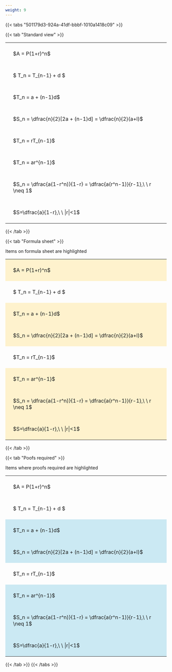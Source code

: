 ```yaml
---
weight: 9
---
```


{{< tabs "501179d3-924a-41df-bbbf-1010a1418c09" >}}

{{< tab "Standard view" >}}

<style type="text/css">
#T_b5c43 th.col_heading {
  text-align: left;
  font-size: 1em;
}
#T_b5c43 td {
  text-align: left;
  font-size: 1em;
  padding: 1.5em;
}
</style>
<table id="T_b5c43">
  <thead>
  </thead>
  <tbody>
    <tr>
      <td id="T_b5c43_row0_col0" class="data row0 col0" >$A = P(1+r)^n$</td>
    </tr>
    <tr>
      <td id="T_b5c43_row1_col0" class="data row1 col0" >$ T_n = T_{n-1} + d $</td>
    </tr>
    <tr>
      <td id="T_b5c43_row2_col0" class="data row2 col0" >$T_n = a + (n-1)d$</td>
    </tr>
    <tr>
      <td id="T_b5c43_row3_col0" class="data row3 col0" >$S_n = \dfrac{n}{2}[2a + (n-1)d] = \dfrac{n}{2}(a+l)$</td>
    </tr>
    <tr>
      <td id="T_b5c43_row4_col0" class="data row4 col0" >$T_n = rT_{n-1}$</td>
    </tr>
    <tr>
      <td id="T_b5c43_row5_col0" class="data row5 col0" >$T_n = ar^{n-1}$</td>
    </tr>
    <tr>
      <td id="T_b5c43_row6_col0" class="data row6 col0" >$S_n = \dfrac{a(1-r^n)}{1-r} = \dfrac{a(r^n-1)}{r-1},\ \  r \neq 1$</td>
    </tr>
    <tr>
      <td id="T_b5c43_row7_col0" class="data row7 col0" >$S=\dfrac{a}{1-r},\ \ |r|<1$</td>
    </tr>
  </tbody>
</table>
{{< /tab >}}

{{< tab "Formula sheet" >}}

Items on formula sheet are highlighted 
<br>
<style type="text/css">
#T_104ce th.col_heading {
  text-align: left;
  font-size: 1em;
}
#T_104ce td {
  text-align: left;
  font-size: 1em;
  padding: 1.5em;
}
#T_104ce_row0_col0, #T_104ce_row2_col0, #T_104ce_row3_col0, #T_104ce_row5_col0, #T_104ce_row6_col0, #T_104ce_row7_col0 {
  background-color: rgba(255,194,10, 0.2);
}
#T_104ce_row1_col0, #T_104ce_row4_col0 {
  background-color: rgba(0,0,0,0);
}
</style>
<table id="T_104ce">
  <thead>
  </thead>
  <tbody>
    <tr>
      <td id="T_104ce_row0_col0" class="data row0 col0" >$A = P(1+r)^n$</td>
    </tr>
    <tr>
      <td id="T_104ce_row1_col0" class="data row1 col0" >$ T_n = T_{n-1} + d $</td>
    </tr>
    <tr>
      <td id="T_104ce_row2_col0" class="data row2 col0" >$T_n = a + (n-1)d$</td>
    </tr>
    <tr>
      <td id="T_104ce_row3_col0" class="data row3 col0" >$S_n = \dfrac{n}{2}[2a + (n-1)d] = \dfrac{n}{2}(a+l)$</td>
    </tr>
    <tr>
      <td id="T_104ce_row4_col0" class="data row4 col0" >$T_n = rT_{n-1}$</td>
    </tr>
    <tr>
      <td id="T_104ce_row5_col0" class="data row5 col0" >$T_n = ar^{n-1}$</td>
    </tr>
    <tr>
      <td id="T_104ce_row6_col0" class="data row6 col0" >$S_n = \dfrac{a(1-r^n)}{1-r} = \dfrac{a(r^n-1)}{r-1},\ \  r \neq 1$</td>
    </tr>
    <tr>
      <td id="T_104ce_row7_col0" class="data row7 col0" >$S=\dfrac{a}{1-r},\ \ |r|<1$</td>
    </tr>
  </tbody>
</table>
{{< /tab >}}

{{< tab "Poofs required" >}}

Items where proofs required are highlighted 
<br>
<style type="text/css">
#T_24942 th.col_heading {
  text-align: left;
  font-size: 1em;
}
#T_24942 td {
  text-align: left;
  font-size: 1em;
  padding: 1.5em;
}
#T_24942_row0_col0, #T_24942_row1_col0, #T_24942_row4_col0 {
  background-color: rgba(0,0,0,0);
}
#T_24942_row2_col0, #T_24942_row3_col0, #T_24942_row5_col0, #T_24942_row6_col0, #T_24942_row7_col0 {
  background-color: rgba(0,150,200, 0.2);
}
</style>
<table id="T_24942">
  <thead>
  </thead>
  <tbody>
    <tr>
      <td id="T_24942_row0_col0" class="data row0 col0" >$A = P(1+r)^n$</td>
    </tr>
    <tr>
      <td id="T_24942_row1_col0" class="data row1 col0" >$ T_n = T_{n-1} + d $</td>
    </tr>
    <tr>
      <td id="T_24942_row2_col0" class="data row2 col0" >$T_n = a + (n-1)d$</td>
    </tr>
    <tr>
      <td id="T_24942_row3_col0" class="data row3 col0" >$S_n = \dfrac{n}{2}[2a + (n-1)d] = \dfrac{n}{2}(a+l)$</td>
    </tr>
    <tr>
      <td id="T_24942_row4_col0" class="data row4 col0" >$T_n = rT_{n-1}$</td>
    </tr>
    <tr>
      <td id="T_24942_row5_col0" class="data row5 col0" >$T_n = ar^{n-1}$</td>
    </tr>
    <tr>
      <td id="T_24942_row6_col0" class="data row6 col0" >$S_n = \dfrac{a(1-r^n)}{1-r} = \dfrac{a(r^n-1)}{r-1},\ \  r \neq 1$</td>
    </tr>
    <tr>
      <td id="T_24942_row7_col0" class="data row7 col0" >$S=\dfrac{a}{1-r},\ \ |r|<1$</td>
    </tr>
  </tbody>
</table>
{{< /tab >}}
{{< /tabs >}}